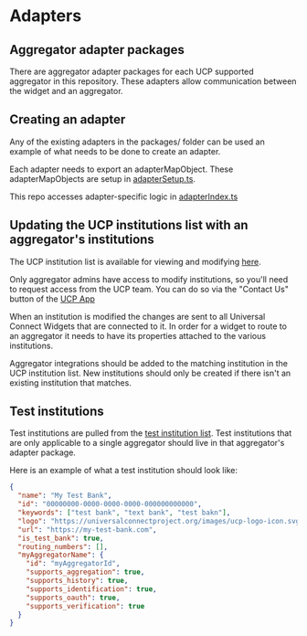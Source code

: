 # Adapters

## Aggregator adapter packages

There are aggregator adapter packages for each UCP supported aggregator in this repository. These adapters allow communication between the widget and an aggregator.

## Creating an adapter

Any of the existing adapters in the packages/ folder can be used an example of what needs to be done to create an adapter.

Each adapter needs to export an adapterMapObject. These adapterMapObjects are setup in [adapterSetup.ts](./apps/server/src/adapterSetup.ts).

This repo accesses adapter-specific logic in [adapterIndex.ts](./apps/server/src/adapterIndex.ts)

## Updating the UCP institutions list with an aggregator's institutions

The UCP institution list is available for viewing and modifying [here](https://app.universalconnectproject.org/institutions).

Only aggregator admins have access to modify institutions, so you'll need to request access from the UCP team. You can do so via the "Contact Us" button of the [UCP App](https://app.universalconnectproject.org/)

When an institution is modified the changes are sent to all Universal Connect Widgets that are connected to it. In order for a widget to route to an aggregator it needs to have its properties attached to the various institutions.

Aggregator integrations should be added to the matching institution in the UCP institution list. New institutions should only be created if there isn't an existing institution that matches.

## Test institutions

Test institutions are pulled from the [test institution list](./apps/server/src/testInstitutions/testInstitutions.ts). Test institutions that are only applicable to a single aggregator should live in that aggregator's adapter package.

Here is an example of what a test institution should look like:

```json
{
  "name": "My Test Bank",
  "id": "00000000-0000-0000-0000-000000000000",
  "keywords": ["test bank", "text bank", "test bakn"],
  "logo": "https://universalconnectproject.org/images/ucp-logo-icon.svg",
  "url": "https://my-test-bank.com",
  "is_test_bank": true,
  "routing_numbers": [],
  "myAggregatorName": {
    "id": "myAggregatorId",
    "supports_aggregation": true,
    "supports_history": true,
    "supports_identification": true,
    "supports_oauth": true,
    "supports_verification": true
  }
}
```
